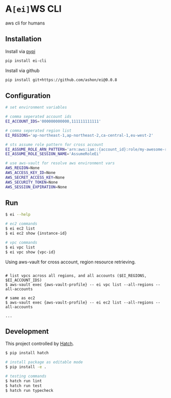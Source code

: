 # A`[ei]`WS CLI

aws cli for humans

## Installation

Install via [pypi](https://pypi.org/project/ei-cli/)

``` sh
pip install ei-cli
```

Install via github

``` sh
pip install git+https://github.com/ashon/ei@0.0.8
```

## Configuration

``` sh
# set environment variables

# comma seperated account ids
EI_ACCOUNT_IDS='000000000000,111111111111'

# comma seperated region list
EI_REGIONS='ap-northeast-1,ap-northeast-2,ca-central-1,eu-west-2'

# sts assume role pattern for cross account
EI_ASSUME_ROLE_ARN_PATTERN='arn:aws:iam::{account_id}:role/my-awesome-role'
EI_ASSUME_ROLE_SESSION_NAME='AssumeRoleEi'

# use aws-vault for resolve aws environment vars
AWS_REGION=None
AWS_ACCESS_KEY_ID=None
AWS_SECRET_ACCESS_KEY=None
AWS_SECURITY_TOKEN=None
AWS_SESSION_EXPIRATION=None
```

## Run

``` sh
$ ei --help

# ec2 commands
$ ei ec2 list
$ ei ec2 show {instance-id}

# vpc commands
$ ei vpc list
$ ei vpc show {vpc-id}
```

Using aws-vault for cross account, region resource retrieving.

```

# list vpcs across all regions, and all accounts ($EI_REGIONS, $EI_ACCOUNT_IDS)
$ aws-vault exec {aws-vault-profile} -- ei vpc list --all-regions --all-accounts

# same as ec2
$ aws-vault exec {aws-vault-profile} -- ei ec2 list --all-regions --all-accounts

...
```

## Development

This project controlled by [Hatch](https://github.com/pypa/hatch).

``` sh
$ pip install hatch

# install package as editable mode
$ pip install -e .

# testing commands
$ hatch run lint
$ hatch run test
$ hatch run typecheck
```
